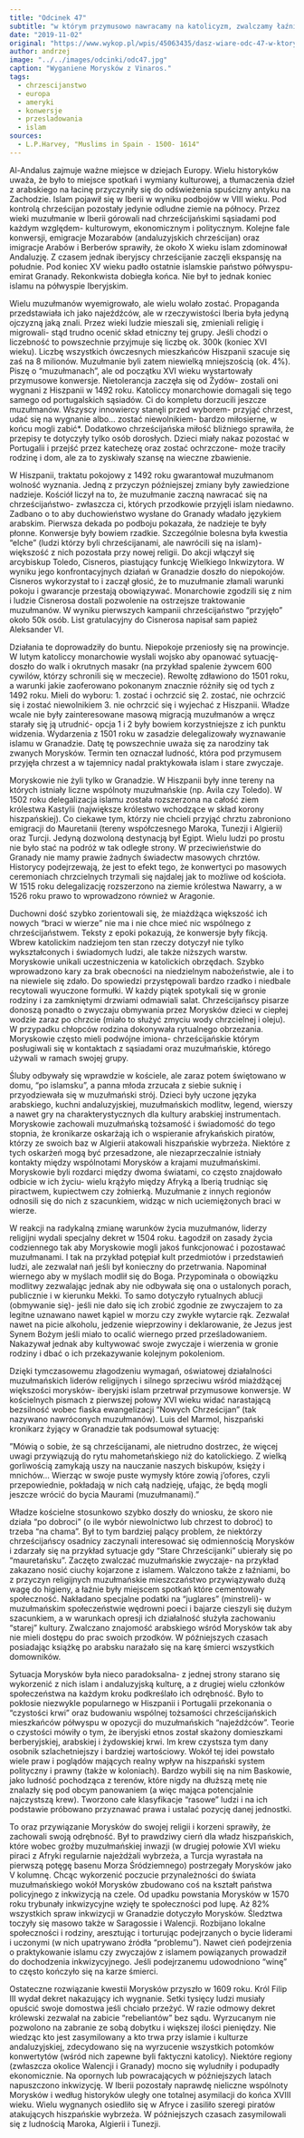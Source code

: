 ```yaml
---
title: "Odcinek 47"
subtitle: "w którym przymusowo nawracamy na katolicyzm, zwalczamy łaźnie i doprowadzamy do powstania religijnego podziemia."
date: "2019-11-02"
original: "https://www.wykop.pl/wpis/45063435/dasz-wiare-odc-47-w-ktorym-przymusowo-nawracamy-na/"
author: andrzej
image: "../../images/odcinki/odc47.jpg"
caption: "Wyganiene Morysków z Vinaros."
tags:
  - chrzescijanstwo
  - europa
  - ameryki
  - konwersje
  - przesladowania
  - islam
sources:
  - L.P.Harvey, "Muslims in Spain - 1500- 1614"
---
```


Al-Andalus zajmuje ważne miejsce w dziejach Europy. Wielu historyków uważa, że było to miejsce spotkań i wymiany kulturowej, a tłumaczenia dzieł z arabskiego na łacinę przyczyniły się do odświeżenia spuścizny antyku na Zachodzie. Islam pojawił się w Iberii w wyniku podbojów w VIII wieku. Pod kontrolą chrześcijan pozostały jedynie odludne ziemie na północy. Przez wieki muzułmanie w Iberii górowali nad chrześcijańskimi sąsiadami pod każdym względem- kulturowym, ekonomicznym i politycznym. Kolejne fale konwersji, emigracje Mozarabów (andaluzyjskich chrześcijan) oraz imigracje Arabów i Berberów sprawiły, że około X wieku islam zdominował Andaluzję. Z czasem jednak iberyjscy chrześcijanie zaczęli ekspansję na południe. Pod koniec XV wieku padło ostatnie islamskie państwo półwyspu- emirat Granady. Rekonkwista dobiegła końca. Nie był to jednak koniec islamu na półwyspie Iberyjskim.

Wielu muzułmanów wyemigrowało, ale wielu wolało zostać. Propaganda przedstawiała ich jako najeźdźców, ale w rzeczywistości Iberia była jedyną ojczyzną jaką znali. Przez wieki ludzie mieszali się, zmieniali religię i migrowali- stąd trudno ocenić skład etniczny tej grupy. Jeśli chodzi o liczebność to powszechnie przyjmuje się liczbę ok. 300k (koniec XVI wieku). Liczbę wszystkich ówczesnych mieszkańców Hiszpanii szacuje się zaś na 8 milionów. Muzułmanie byli zatem niewielką mniejszością (ok. 4%). Piszę o “muzułmanach”, ale od początku XVI wieku wystartowały przymusowe konwersje. Nietolerancja zaczęła się od Żydów- zostali oni wygnani z Hiszpanii w 1492 roku. Katoliccy monarchowie domagali się tego samego od portugalskich sąsiadów. Ci do kompletu dorzucili jeszcze muzułmanów. Wszyscy innowiercy stanęli przed wyborem- przyjąć chrzest, udać się na wygnanie albo… zostać niewolnikiem- bardzo miłosierne, w końcu mogli zabić\*. Dodatkowo chrześcijańska miłość bliźniego sprawiła, że przepisy te dotyczyły tylko osób dorosłych. Dzieci miały nakaz pozostać w Portugalii i przejść przez katechezę oraz zostać ochrzczone- może traciły rodzinę i dom, ale za to zyskiwały szansę na wieczne zbawienie.

W Hiszpanii, traktatu pokojowy z 1492 roku gwarantował muzułmanom wolność wyznania. Jedną z przyczyn późniejszej zmiany były zawiedzione nadzieje. Kościół liczył na to, że muzułmanie zaczną nawracać się na chrześcijaństwo- zwłaszcza ci, których przodkowie przyjęli islam niedawno. Zadbano o to aby duchowieństwo wysłane do Granady władało językiem arabskim. Pierwsza dekada po podboju pokazała, że nadzieje te były płonne. Konwersje były bowiem rzadkie. Szczególnie bolesna była kwestia “elche” (ludzi którzy byli chrześcijanami, ale nawrócili się na islam)- większość z nich pozostała przy nowej religii. Do akcji włączył się arcybiskup Toledo, Cisneros, piastujący funkcję Wielkiego Inkwizytora. W wyniku jego konfrontacyjnych działań w Granadzie doszło do niepokojów. Cisneros wykorzystał to i zaczął głosić, że to muzułmanie złamali warunki pokoju i gwarancje przestają obowiązywać. Monarchowie zgodzili się z nim i ludzie Cisnerosa dostali pozwolenie na ostrzejsze traktowanie muzułmanów. W wyniku pierwszych kampanii chrześcijaństwo “przyjęło” około 50k osób. List gratulacyjny do Cisnerosa napisał sam papież Aleksander VI.

Działania te doprowadziły do buntu. Niepokoje przeniosły się na prowincje. W lutym katoliccy monarchowie wysłali wojsko aby opanować sytuację- doszło do walk i okrutnych masakr (na przykład spalenie żywcem 600 cywilów, którzy schronili się w meczecie). Rewoltę zdławiono do 1501 roku, a warunki jakie zaoferowano pokonanym znacznie różniły się od tych z 1492 roku. Mieli do wyboru: 1. zostać i ochrzcić się 2. zostać, nie ochrzcić się i zostać niewolnikiem 3. nie ochrzcić się i wyjechać z Hiszpanii. Władze wcale nie były zainteresowane masową migracją muzułmanów a wręcz starały się ją utrudnić- opcja 1 i 2 były bowiem korzystniejsze z ich punktu widzenia. Wydarzenia z 1501 roku w zasadzie delegalizowały wyznawanie islamu w Granadzie. Datę tę powszechnie uważa się za narodziny tak zwanych Morysków. Termin ten oznaczał ludność, która pod przymusem przyjęła chrzest a w tajemnicy nadal praktykowała islam i stare zwyczaje.

Moryskowie nie żyli tylko w Granadzie. W Hiszpanii były inne tereny na których istniały liczne wspólnoty muzułmańskie (np. Avila czy Toledo). W 1502 roku delegalizacja islamu została rozszerzona na całość ziem królestwa Kastylii (największe królestwo wchodzące w skład korony hiszpańskiej). Co ciekawe tym, którzy nie chcieli przyjąć chrztu zabroniono emigracji do Mauretanii (tereny współczesnego Maroka, Tunezji i Algierii) oraz Turcji. Jedyną dozwoloną destynacją był Egipt. Wielu ludzi po prostu nie było stać na podróż w tak odległe strony. W przeciwieństwie do Granady nie mamy prawie żadnych świadectw masowych chrztów. Historycy podejrzewają, że jest to efekt tego, że konwertyci po masowych ceremoniach chrzcielnych trzymali się najdalej jak to możliwe od kościoła. W 1515 roku delegalizację rozszerzono na ziemie królestwa Nawarry, a w 1526 roku prawo to wprowadzono również w Aragonie.

Duchowni dość szybko zorientowali się, że miażdżąca większość ich nowych “braci w wierze” nie ma i nie chce mieć nic wspólnego z chrześcijaństwem. Teksty z epoki pokazują, że konwersje były fikcją. Wbrew katolickim nadziejom ten stan rzeczy dotyczył nie tylko wykształconych i świadomych ludzi, ale także niższych warstw. Moryskowie unikali uczestniczenia w katolickich obrzędach. Szybko wprowadzono kary za brak obecności na niedzielnym nabożeństwie, ale i to na niewiele się zdało. Do spowiedzi przystępowali bardzo rzadko i niedbale recytowali wyuczone formułki. W każdy piątek spotykali się w gronie rodziny i za zamkniętymi drzwiami odmawiali salat. Chrześcijańscy pisarze donoszą ponadto o zwyczaju obmywania przez Morysków dzieci w ciepłej wodzie zaraz po chrzcie (miało to służyć zmyciu wody chrzcielnej i oleju). W przypadku chłopców rodzina dokonywała rytualnego obrzezania. Moryskowie często mieli podwójne imiona- chrześcijańskie którym posługiwali się w kontaktach z sąsiadami oraz muzułmańskie, którego używali w ramach swojej grupy.

Śluby odbywały się wprawdzie w kościele, ale zaraz potem świętowano w domu, “po islamsku”, a panna młoda zrzucała z siebie suknię i przyodziewała się w muzułmański strój. Dzieci były uczone języka arabskiego, kuchni andaluzyjskiej, muzułmańskich modlitw, legend, wierszy a nawet gry na charakterystycznych dla kultury arabskiej instrumentach. Moryskowie zachowali muzułmańską tożsamość i świadomość do tego stopnia, że kronikarze oskarżają ich o wspieranie afrykańskich piratów, którzy ze swoich baz w Algierii atakowali hiszpańskie wybrzeża. Niektóre z tych oskarżeń mogą być przesadzone, ale niezaprzeczalnie istniały kontakty między wspólnotami Morysków a krajami muzułmańskimi. Moryskowie byli rozdarci między dwoma światami, co często znajdowało odbicie w ich życiu- wielu krążyło między Afryką a Iberią trudniąc się piractwem, kupiectwem czy żołnierką. Muzułmanie z innych regionów odnosili się do nich z szacunkiem, widząc w nich uciemiężonych braci w wierze.

W reakcji na radykalną zmianę warunków życia muzułmanów, liderzy religijni wydali specjalny dekret w 1504 roku. Łagodził on zasady życia codziennego tak aby Moryskowie mogli jakoś funkcjonować i pozostawać muzułmanami. I tak na przykład potępiał kult przedmiotów i przedstawień ludzi, ale zezwalał nań jeśli był konieczny do przetrwania. Napominał wiernego aby w myślach modlił się do Boga. Przypominała o obowiązku modlitwy zezwalając jednak aby nie odbywała się ona o ustalonych porach, publicznie i w kierunku Mekki. To samo dotyczyło rytualnych ablucji (obmywanie się)- jeśli nie dało się ich zrobić zgodnie ze zwyczajem to za legitne uznawano nawet kąpiel w morzu czy zwykłe wytarcie rąk. Zezwalał nawet na picie alkoholu, jedzenie wieprzowiny i deklarowanie, że Jezus jest Synem Bożym jeśli miało to ocalić wiernego przed prześladowaniem. Nakazywał jednak aby kultywować swoje zwyczaje i wierzenia w gronie rodziny i dbać o ich przekazywanie kolejnym pokoleniom.

Dzięki tymczasowemu złagodzeniu wymagań, oświatowej działalności muzułmańskich liderów religijnych i silnego sprzeciwu wśród miażdżącej większości morysków- iberyjski islam przetrwał przymusowe konwersje. W kościelnych pismach z pierwszej połowy XVI wieku widać narastającą bezsilność wobec fiaska ewangelizacji “Nowych Chrześcijan” (tak nazywano nawróconych muzułmanów). Luis del Marmol, hiszpański kronikarz żyjący w Granadzie tak podsumował sytuację:

”Mówią o sobie, że są chrześcijanami, ale nietrudno dostrzec, że więcej uwagi przywiązują do rytu mahometańskiego niż do katolickiego. Z wielką gorliwością zamykają uszy na nauczanie naszych biskupów, księży i mnichów… Wierząc w swoje puste wymysły które zowią j’ofores, czyli przepowiednie, pokładają w nich całą nadzieję, ufając, że będą mogli jeszcze wrócić do bycia Maurami (muzułmanami).”

Władze kościelne stosunkowo szybko doszły do wniosku, że skoro nie działa “po dobroci” (o ile wybór niewolnictwo lub chrzest to dobroć) to trzeba “na chama”. Był to tym bardziej palący problem, że niektórzy chrześcijańscy osadnicy zaczynali interesować się odmiennością Morysków i zdarzały się na przykład sytuacje gdy “Stare Chrześcijanki” ubierały się po “mauretańsku”. Zaczęto zwalczać muzułmańskie zwyczaje- na przykład zakazano nosić ciuchy kojarzone z islamem. Walczono także z łaźniami, bo z przyczyn religijnych muzułmańskie mieszczaństwo przywiązywało dużą wagę do higieny, a łaźnie były miejscem spotkań które cementowały społeczność. Nakładano specjalne podatki na “juglares” (minstreli)- w muzułmańskim społeczeństwie wędrowni poeci i bajarze cieszyli się dużym szacunkiem, a w warunkach opresji ich działalność służyła zachowaniu “starej” kultury. Zwalczano znajomość arabskiego wśród Morysków tak aby nie mieli dostępu do prac swoich przodków. W późniejszych czasach posiadając książkę po arabsku narażało się na karę śmierci wszystkich domowników.

Sytuacja Morysków była nieco paradoksalna- z jednej strony starano się wykorzenić z nich islam i andaluzyjską kulturę, a z drugiej wielu członków społeczeństwa na każdym kroku podkreślało ich odrębność. Było to pokłosie niezwykle popularnego w Hiszpanii i Portugalii przekonania o “czystości krwi” oraz budowaniu wspólnej tożsamości chrześcijańskich mieszkańców półwyspu w opozycji do muzułmańskich “najeźdźców”. Teorie o czystości mówiły o tym, że iberyjski etnos został skażony domieszkami berberyjskiej, arabskiej i żydowskiej krwi. Im krew czystsza tym dany osobnik szlachetniejszy i bardziej wartościowy. Wokół tej idei powstało wiele praw i poglądów mających realny wpływ na hiszpański system polityczny i prawny (także w koloniach). Bardzo wybili się na nim Baskowie, jako ludność pochodząca z terenów, które nigdy na dłuższą metę nie znalazły się pod obcym panowaniem (a więc mająca potencjalnie najczystszą krew). Tworzono całe klasyfikacje “rasowe” ludzi i na ich podstawie próbowano przyznawać prawa i ustalać pozycję danej jednostki.

To oraz przywiązanie Morysków do swojej religii i korzeni sprawiły, że zachowali swoją odrębność. Był to prawdziwy cierń dla władz hiszpańskich, które wobec groźby muzułmańskiej inwazji (w drugiej połowie XVI wieku piraci z Afryki regularnie najeżdżali wybrzeża, a Turcja wyrastała na pierwszą potęgę basenu Morza Śródziemnego) postrzegały Morysków jako V kolumnę. Chcąc wykorzenić poczucie przynależności do świata muzułmańskiego wokół Morysków zbudowano coś na kształt państwa policyjnego z inkwizycją na czele. Od upadku powstania Morysków w 1570 roku trybunały inkwizycyjne wzięły te społeczności pod lupę. Aż 82% wszystkich spraw inkwizycji w Granadzie dotyczyło Morysków. Śledztwa toczyły się masowo także w Saragossie i Walencji. Rozbijano lokalne społeczności i rodziny, aresztując i torturując podejrzanych o bycie liderami i uczonymi (w nich upatrywano źródła “problemu”). Nawet cień podejrzenia o praktykowanie islamu czy zwyczajów z islamem powiązanych prowadził do dochodzenia inkwizycyjnego. Jeśli podejrzanemu udowodniono “winę” to często kończyło się na karze śmierci.

Ostateczne rozwiązanie kwestii Morysków przyszło w 1609 roku. Król Filip III wydał dekret nakazujący ich wygnanie. Setki tysięcy ludzi musiały opuścić swoje domostwa jeśli chciało przeżyć. W razie odmowy dekret królewski zezwalał na zabicie “rebeliantów” bez sądu. Wyrzucanym nie pozwolono na zabranie ze sobą dobytku i większej ilości pieniędzy. Nie wiedząc kto jest zasymilowany a kto trwa przy islamie i kulturze andaluzyjskiej, zdecydowano się na wyrzucenie wszystkich potomków konwertytów (wśród nich zapewne byli faktyczni katolicy). Niektóre regiony (zwłaszcza okolice Walencji i Granady) mocno się wyludniły i podupadły ekonomicznie. Na opornych lub powracających w późniejszych latach napuszczono inkwizycję. W Iberii pozostały naprawdę nieliczne wspólnoty Morysków i według historyków uległy one totalnej asymilacji do końca XVIII wieku. Wielu wygnanych osiedliło się w Afryce i zasiliło szeregi piratów atakujących hiszpańskie wybrzeża. W późniejszych czasach zasymilowali się z ludnością Maroka, Algierii i Tunezji.
